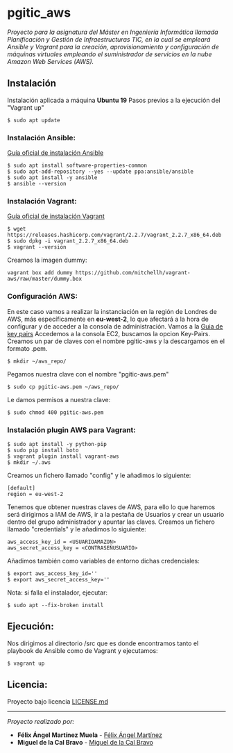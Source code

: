 # pgitic_aws
_Proyecto para la asignatura del Máster en Ingeniería Informática llamada Planificación y Gestión de Infraestructuras TIC, en la cual se empleará Ansible y Vagrant para la creación, aprovisionamiento y configuración de máquinas virtuales empleando el suministrador de servicios en la nube Amazon Web Services (AWS)._

## Instalación
Instalación aplicada a máquina **Ubuntu 19**
Pasos previos a la ejecución del "Vagrant up"
``` 
$ sudo apt update
```

### Instalación Ansible:
[Guía oficial de instalación Ansible](https://docs.ansible.com/ansible/latest/installation_guide/intro_installation.html#)
```
$ sudo apt install software-properties-common
$ sudo apt-add-repository --yes --update ppa:ansible/ansible
$ sudo apt install -y ansible
$ ansible --version
```

### Instalación Vagrant:
[Guía oficial de instalación Vagrant](https://www.vagrantup.com/docs/installation)
```
$ wget https://releases.hashicorp.com/vagrant/2.2.7/vagrant_2.2.7_x86_64.deb
$ sudo dpkg -i vagrant_2.2.7_x86_64.deb
$ vagrant --version
```
Creamos la imagen dummy:
```
vagrant box add dummy https://github.com/mitchellh/vagrant-aws/raw/master/dummy.box
```

### Configuración AWS:
En este caso vamos a realizar la instanciación en la región de Londres de AWS, más específicamente en **eu-west-2**, lo que afectará a la hora de configurar y de acceder a la consola de administración.
Vamos a la [Guia de key pairs](https://docs.aws.amazon.com/es_es/AWSEC2/latest/UserGuide/ec2-key-pairs.html)
Accedemos a la consola EC2, buscamos la opcion Key-Pairs.
Creamos un par de claves con el nombre pgitic-aws y la descargamos en el formato .pem.
```
$ mkdir ~/aws_repo/
```
Pegamos nuestra clave con el nombre "pgitic-aws.pem"
```
$ sudo cp pgitic-aws.pem ~/aws_repo/
```
Le damos permisos a nuestra clave:
```
$ sudo chmod 400 pgitic-aws.pem
```
### Instalación plugin AWS para Vagrant:
```
$ sudo apt install -y python-pip
$ sudo pip install boto
$ vagrant plugin install vagrant-aws
$ mkdir ~/.aws
```
Creamos un fichero llamado "config" y le añadimos lo siguiente:
``` 
[default]
region = eu-west-2
```
Tenemos que obtener nuestras claves de AWS, para ello lo que haremos será dirigirnos a IAM de AWS, ir a la pestaña de Usuarios y crear un usuario dentro del grupo administrador y apuntar las claves.
Creamos un fichero llamado "credentials" y le añadimos lo siguiente:
```
aws_access_key_id = <USUARIOAMAZON>
aws_secret_access_key = <CONTRASEÑUSUARIO>
```
Añadimos también como variables de entorno dichas credenciales:
```
$ export aws_access_key_id=''
$ export aws_secret_access_key=''
```

Nota: si falla el instalador, ejecutar:
```
$ sudo apt --fix-broken install
```
## Ejecución:
Nos dirigimos al directorio /src que es donde encontramos tanto el playbook de Ansible como de Vagrant y ejecutamos:
```
$ vagrant up
```

## Licencia:
Proyecto bajo licencia [LICENSE.md](LICENSE.md)

---
_Proyecto realizado por:_
* **Félix Ángel Martínez Muela** - [Félix Ángel Martínez](https://github.com/FelixAngelMartinez)
* **Miguel de la Cal Bravo** - [Miguel de la Cal Bravo](https://gitlab.com/miguelcal97)
